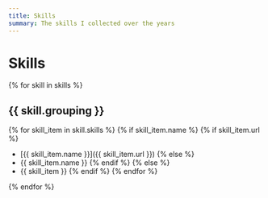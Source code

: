 ```yaml
---
title: Skills
summary: The skills I collected over the years
---
```


# Skills

{% for skill in skills %}

## {{ skill.grouping }}

{% for skill_item in skill.skills %}
  {% if skill_item.name %}
    {% if skill_item.url %}
- [{{ skill_item.name }}]({{ skill_item.url }})
    {% else %}
- {{ skill_item.name }}
    {% endif %}
  {% else %}
- {{ skill_item }}
{% endif %}
{% endfor %}

</ul>

{% endfor %}
